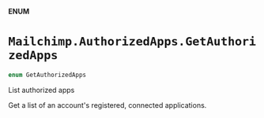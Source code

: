 **ENUM**

# `Mailchimp.AuthorizedApps.GetAuthorizedApps`

```swift
enum GetAuthorizedApps
```

List authorized apps

Get a list of an account's registered, connected applications.
